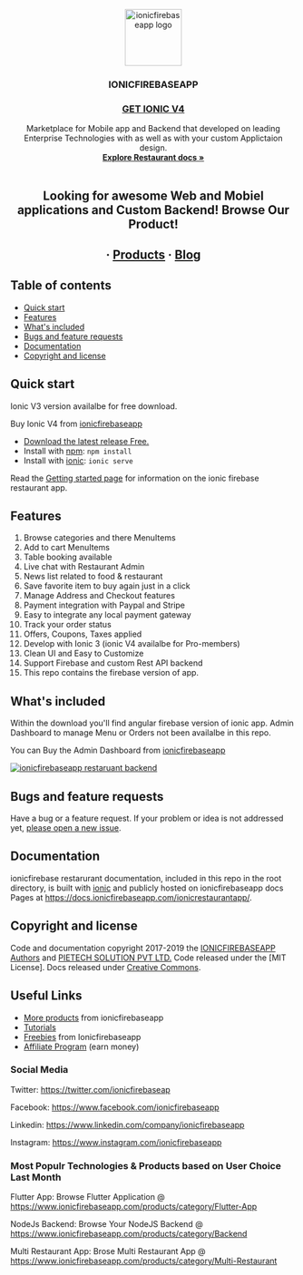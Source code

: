 
<p align="center">
  <a href="https://www.ionicfirebaseapp.com/">
    <img src="https://res.cloudinary.com/ionicfirebaseapp/image/upload/v1564048005/ifa-icon_srjsu3.png" alt="ionicfirebaseapp logo" width="100" height="100">
  </a>
</p>
<h3 align="center">IONICFIREBASEAPP</h3>

 <a href="https://www.ionicfirebaseapp.com/products/ionic-firebase-restaurant-mobile-app"> <h3 align="center">GET IONIC V4 </h3> </a>

<p align="center">
  Marketplace for Mobile app and Backend that developed on leading Enterprise Technologies with as well as with your custom Applictaion design.
  <br>
  <a href="https://docs.ionicfirebaseapp.com/ionicrestaurantapp/"><strong>Explore Restaurant docs »</strong></a>
  <br>
  <br>
  </p>
  <h2 align="center"> Looking for awesome Web and Mobiel applications and Custom  Backend! Browse Our Product!</h2> 
  <h2 align="center">
  ·
  <a href="https://www.ionicfirebaseapp.com/products">Products</a>
  ·
  <a href="https://www.ionicfirebaseapp.com/blogs">Blog</a>
  </h2>

## Table of contents

- [Quick start](#quick-start)
- [Features](#features)
- [What's included](#whats-included)
- [Bugs and feature requests](#bugs-and-feature-requests)
- [Documentation](#documentation)
- [Copyright and license](#copyright-and-license)

## Quick start

Ionic V3 version availalbe for free download. 

Buy Ionic V4 from [ionicfirebaseapp](https://www.ionicfirebaseapp.com/products/ionic-firebase-restaurant-mobile-app)

- [Download the latest release Free.](https://www.ionicfirebaseapp.com/products/ionic-firebase-restaurant-mobile-app)
- Install with [npm](https://www.npmjs.com/): `npm install`
- Install with [ionic](https://ionicframework.com/): `ionic serve`

Read the [Getting started page](https://docs.ionicfirebaseapp.com/ionicrestaurantapp/) for information on the ionic firebase restaurant app.

## Features

1. Browse categories and there MenuItems
2. Add to cart MenuItems
3. Table booking available
4. Live chat with Restaurant Admin
5. News list related to food & restaurant
6. Save favorite item to buy again just in a click
7. Manage Address and Checkout features
8. Payment integration with Paypal and Stripe
9. Easy to integrate any local payment gateway
10. Track your order status
11. Offers, Coupons, Taxes applied
12. Develop with Ionic 3 (ionic V4 availalbe for Pro-members)
13. Clean UI and Easy to Customize
14. Support Firebase and custom Rest API backend 
15. This repo contains the firebase version of app. 

## What's included

Within the download you'll find angular firebase version of ionic app. Admin Dashboard to manage Menu or Orders not been availalbe in this repo. 

You can Buy the Admin Dashboard from [ionicfirebaseapp](https://www.ionicfirebaseapp.com/products/backend-restaurant-firebase-app/)

<p align="lef">
  <a href="https://www.ionicfirebaseapp.com/products/backend-restaurant-firebase-app/">
    <img src="https://res.cloudinary.com/dzu7tvexv/image/upload/f_auto,q_auto/v1533121925/t69hxnkvvylr65tmeose.jpg" alt="ionicfirebaseapp restaruant backend">
  </a>
</p>

## Bugs and feature requests

Have a bug or a feature request. If your problem or idea is not addressed yet, [please open a new issue](https://github.com/ionicfirebaseapp/ionic-3-restaurantapp/issues/new).

## Documentation

ionicfirebase restarurant documentation, included in this repo in the root directory, is built with [ionic](https://ionicframework.com/) and publicly hosted on ionicfirebaseapp docs Pages at <https://docs.ionicfirebaseapp.com/ionicrestaurantapp/>.


## Copyright and license

Code and documentation copyright 2017-2019 the [IONICFIREBASEAPP Authors](https://ionicfirebaseapp.com) and [PIETECH SOLUTION PVT LTD.](https://pietechsolution.com.com) Code released under the [MIT License]. Docs released under [Creative Commons](https://creativecommons.org/licenses/by/3.0/).

## Useful Links

- [More products](https://www.ionicfirebaseapp.com/products) from ionicfirebaseapp
- [Tutorials](https://www.youtube.com/channel/UCAes_uRy_H3pJ7z4OO78oIg)
- [Freebies]() from Ionicfirebaseapp
- [Affiliate Program](https://www.ionicfirebaseapp.com/affiliate) (earn money)

### Social Media

Twitter: <https://twitter.com/ionicfirebaseap>

Facebook: <https://www.facebook.com/ionicfirebaseapp>

Linkedin: <https://www.linkedin.com/company/ionicfirebaseapp>

Instagram: <https://www.instagram.com/ionicfirebaseapp>

### Most Populr Technologies & Products based on User Choice Last Month

Flutter App: Browse Flutter Application @ https://www.ionicfirebaseapp.com/products/category/Flutter-App

NodeJs Backend: Browse Your NodeJS Backend @ https://www.ionicfirebaseapp.com/products/category/Backend

Multi Restaurant App: Brose Multi Restaurant App @ https://www.ionicfirebaseapp.com/products/category/Multi-Restaurant

